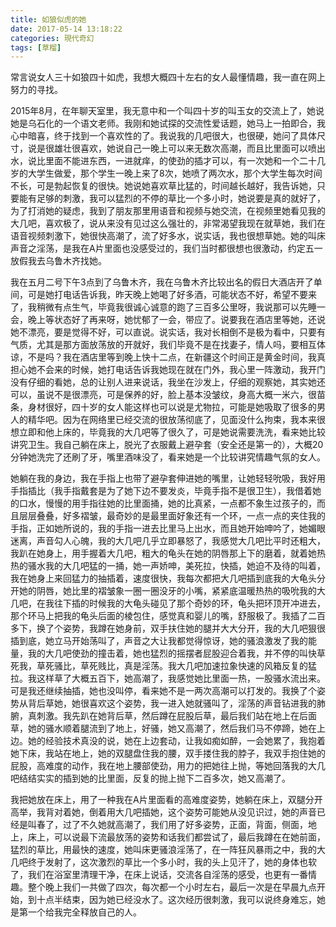 ```yaml
---
title: 如狼似虎的她
date: 2017-05-14 13:18:22
categories: 現代奇幻
tags: [草榴]
---
```

常言说女人三十如狼四十如虎，我想大概四十左右的女人最懂情趣，我一直在网上努力的寻找。

2015年8月，在年聊天室里，我无意中和一个叫四十岁的叫玉女的交流上了，她说她是乌石化的一个语文老师。我刚和她试探的交流性爱话题，她马上一拍即合，我心中暗喜，终于找到一个喜欢性的了。我说我的几吧很大，也很硬，她问了具体尺寸，说是很雄壮很喜欢，她说自己一晚上可以来无数次高潮，而且比里面可以喷出水，说比里面不能进东西，一进就痒，的使劲的插才可以，有一次她和一个二十几岁的大学生做爱，那个学生一晚上来了8次，她喷了两次水，那个大学生每次时间不长，可是勃起恢复的很快。她说她喜欢草比猛的，时间越长越好，我告诉她，只要能有足够的刺激，我可以猛烈的不停的草比一个多小时，她说要是真的就好了，为了打消她的疑虑，我到了朋友那里用语音和视频与她交流，在视频里她看见我的大几吧，喜欢极了，说从来没有见过这么强壮的，非常渴望我现在就草她，我们在语音视频刺激下，她很快高潮了，流了好多水，说实话，我也很想草她。她的叫床声音之淫荡，是我在A片里面也没感受过的，我们当时都很想也很激动，约定五一放假我去乌鲁木齐找她。

我在五月二号下午3点到了乌鲁木齐，我在乌鲁木齐比较出名的假日大酒店开了单间，可是她打电话告诉我，昨天晚上她喝了好多酒，可能状态不好，希望不要来了，我稍微有点生气，毕竟我很诚心诚意的跑了三百多公里呀，我说那可以先睡一会，晚上等状态好了再来呀，她忧郁了一会，带应了。说要我在酒店里等她，还说她不漂亮，要是觉得不好，可以直说。说实话，我对长相倒不是极为看中，只要有气质，尤其是那方面放荡放的开就好，我们毕竟不是在找妻子，情人吗，要相互体谅，不是吗？我在酒店里等到晚上快十二点，在新疆这个时间正是黄金时间，我真担心她不会来的时候，她打电话告诉我她现在就在门外，我心里一阵激动，我开门没有仔细的看她，总的让别人进来说话，我坐在沙发上，仔细的观察她，其实她还可以，虽说不是很漂亮，可是保养的好，脸上基本没皱纹，身高大概一米六，很苗条，身材很好，四十岁的女人能这样也可以说是尤物拉，可能是她吸取了很多的男人的精华吧。因为在网络里已经交流的很放荡彻底了，见面没什么拘束，我本来很想立即和他上床的，毕竟我的大几吧等了很久了，可是她说需要洗洗，看来她比较讲究卫生。我自己躺在床上，脱光了衣服戴上避孕套（安全还是第一的），大概20分钟她洗完了还刷了牙，嘴里酒味没了，看来她是一个比较讲究情趣气氛的女人。

她躺在我的身边，我在手指上也带了避孕套伸进她的嘴里，让她轻轻吮吸，我好用手指插比（我手指戴套是为了她下边不要发炎，毕竟手指不是很卫生），我借着她的口水，慢慢的用手指往她的比里面捅，她的比真紧，一点都不象生过孩子的，而且层层叠叠，好多褶皱，最奇妙的是最里面好象还有一个环，一点一点的夹住我的手指，正如她所说的，我的手指一进去比里马上出水，而且她开始呻吟了，她媚眼迷离，声音勾人心魄，我的大几吧几乎立即暴怒了，我感觉大几吧比平时还粗大，我趴在她身上，用手握着大几吧，粗大的龟头在她的阴唇那上下的磨着，就着她热热的骚水我的大几吧猛的一捅，她一声娇呻，美死拉，快插，她迫不及待的叫着，我在她身上来回猛力的抽插着，速度很快，我每次都把大几吧插到底我的大龟头分开她的阴唇，她比里的褶皱象一圈一圈没牙的小嘴，紧紧底温暖热热的吸吮我的大几吧，在我往下插的时候我的大龟头碰见了那个奇妙的环，龟头把环顶开冲进去，那个环马上把我的龟头后面的棱包住，感觉真和婴儿的嘴，舒服极了。我插了二百多下，换了个姿势，我蹲在她身前，双手扶住她的腿并大大分开，我的大几吧狠很插到底，她立马开始荡叫了，声音之大让我都觉得惊讶，她的骚浪激发了我的能量，我的大几吧使劲的撞击着，她也猛烈的摇摆者屁股迎合着我，并不停的叫快草死我，草死骚比，草死贱比，真是淫荡。我大几吧加速拉象快速的风箱反复的猛拉。我这样草了大概五百下，她高潮了，我感觉她比里面一热，一股骚水流出来。可是我还继续抽插，她也没叫停，看来她不是一两次高潮可以打发的。我换了个姿势从背后草她，她很喜欢这个姿势，我一进入她就骚叫了，淫荡的声音钻进我的肺腑，真刺激。我先趴在她背后草，然后蹲在屁股后草，最后我们站在地上在后面草，她的骚水顺着腿流到了地上，好骚，她又高潮了，然后我们马不停蹄，她在上边。她的经验技术真没的说，她在上边套动，让我如痴如醉，一会她累了，我抱着她下床，我站在地上，她的双腿盘住我的腰，双手搂住我的脖子，我双手抱住她的屁股，高难度的动作，我在地上腰部使劲，用力的把她往上抛，等她回落我的大几吧结结实实的插到她的比里面，反复的抛上抛下二百多次，她又高潮了。

我把她放在床上，用了一种我在A片里面看的高难度姿势，她躺在床上，双腿分开高举，我背对着她，倒着用大几吧插她，这个姿势可能她从没见识过，她的声音已经是叫春了，过了不久她就高潮了，我们用了好多姿势，正面，背面，侧面，地上，床上，可以说最下流最放荡的姿势和话我们都尝试了，最后我蹲在在她前面，猛烈的草比，用最快的速度，她叫床更骚浪淫荡了，在一阵狂风暴雨之中，我的大几吧终于发射了，这次激烈的草比一个多小时，我的头上见汗了，她的身体也软了，我们在浴室里清理干净，在床上说话，交流各自淫荡的感受，也更有一番情趣。整个晚上我们一共做了四次，每次都一个小时左右，最后一次是在早晨九点开始，到十点半结束，因为她已经没水了。这次经历很刺激，我可以说终身难忘，她是第一个给我完全释放自己的人。